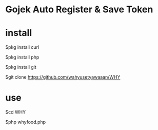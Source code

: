 # Gojek Auto Register & Save Token 

# install

  $pkg install curl

  $pkg install php

  $pkg install git

  $git clone https://github.com/wahyusetyawaaan/WHY

# use 

$cd WHY

$php whyfood.php

